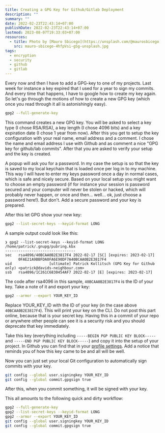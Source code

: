 ```yaml
---
title: Creating a GPG Key for Github/Gitlab Deployment
description: ""
summary: ""
date: 2022-02-23T22:43:14+07:00
publishDate: 2022-02-23T22:43:14+07:00
lastmod: 2023-08-07T19:33:03+07:00
resources:
  - title: Photo by [Mauro Sbicego](https://unsplash.com/@maurosbicego) via [Unsplash](https://unsplash.com/)
    src: mauro-sbicego-4hfpVsi-gSg-unsplash.jpg
tags:
  - encryption
  - security
  - github
  - gitlab
---
```


Every now and then I have to add a GPG-key to one of my projects. Last week for instance a key expired that I used for a year to sign my commits. And every time that happens, I have to google how to create my key again. So let's go through the motions of how to create a new GPG key (which once you read through it all is astonishingly easy).

```bash {lineAnchors=code1}
gpg2 --full-generate-key
```

This command creates a new GPG key. You will be asked to select a key type (I chose RSA/RSA), a key length (I chose 4096 bits) and a key expiration date (I chose 1 year from now). After this you get to setup the key configuration with your real name, email address and a comment. I chose the name and email address I use with Github and as comment a nice "GPG key for github/lab commits". After that you are asked to verify your setup and the key is created.

A popup will ask you for a password. In my case the setup is so that the key is saved to my local keychain that is loaded once per log in to my machine. This way I will have to enter my keys password once a day in normal cases, which is safe and nicely secure. Based on your local setup you might want to choose an empty password (if for instance your session is password secured and your computer will never be stolen or hacked, which will probably never happen, or once and then… well… ok, just choose a password here!). But don't. Add a secure password and your key is prepared.

After this let GPG show your new key:

```bash {lineAnchors=code2}
gpg2 --list-secret-keys --keyid-format LONG
```

A sample output could look like this:

```plaintext {lineAnchors=code3}
❯ gpg2 --list-secret-keys --keyid-format LONG
/home/patrick/.gnupg/pubring.kbx
--------------------------------
sec   rsa4096/40BCAA0B2E3817F4 2022-02-17 [SC] [expires: 2023-02-17]
      0FAE21A9BBFDA0FA6E90DF7A40BCAA0B2E3817F4
uid                 [ultimate] Patrick Kollitsch (GPG Key for Github only) <patrick@davids-neighbour.com>
ssb   rsa4096/1C261C6830454AF7 2022-02-17 [E] [expires: 2023-02-17]
```

The code after rsa4096 in this sample, `40BCAA0B2E3817F4` is the ID of your key. Take a note of it and export your key:

```bash {lineAnchors=code4}
gpg2 --armor --export YOUR_KEY_ID
```

Replace YOUR\_KEY\_ID with the ID of your key (in the case above `40BCAA0B2E3817F4`). This will print your key on the CLI. Do not post this part online, because that is your secret key. Having this in a commit of your repo or anywhere other people can see it is a security risk and you should deprecate that key immediately.

Take this key (everything including `-----BEGIN PGP PUBLIC KEY BLOCK-----` and `-----END PGP PUBLIC KEY BLOCK-----`) and copy it into the setup of your project. In Github you can find that in your [profile settings](https://github.com/settings/keys). Add a notice that reminds you of how this key came to be and all will be well.

Now you can just set your local Git configuration to automatically sign commits with your key.

```bash {lineAnchors=code5}
git config --global user.signingkey YOUR_KEY_ID
git config --global commit.gpgsign true
```

After this, when you commit something, it will be signed with your key.

This all amounts to the following quick and dirty workflow:

```bash {lineAnchors=code6}
gpg2 --full-generate-key
gpg2 --list-secret-keys --keyid-format LONG
gpg2 --armor --export YOUR_KEY_ID
git config --global user.signingkey YOUR_KEY_ID
git config --global commit.gpgsign true
```
